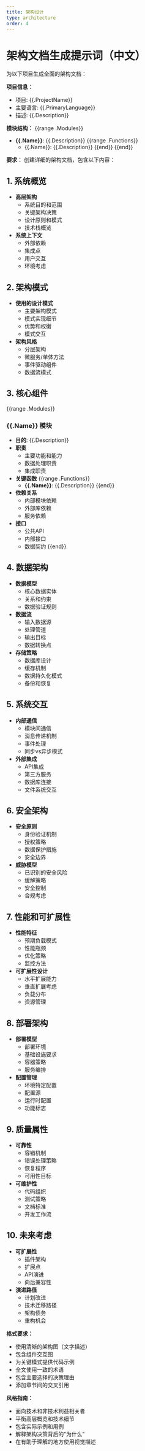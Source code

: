 ```yaml
---
title: 架构设计
type: architecture
order: 4
---
```


# 架构文档生成提示词（中文）

为以下项目生成全面的架构文档：

**项目信息：**
- 项目: {{.ProjectName}}
- 主要语言: {{.PrimaryLanguage}}
- 描述: {{.Description}}

**模块结构：**
{{range .Modules}}
- **{{.Name}}**: {{.Description}}
  {{range .Functions}}
  - {{.Name}}: {{.Description}}
  {{end}}
{{end}}

**要求：**
创建详细的架构文档，包含以下内容：

## 1. 系统概览
- **高层架构**
  - 系统目的和范围
  - 关键架构决策
  - 设计原则和模式
  - 技术栈概览
- **系统上下文**
  - 外部依赖
  - 集成点
  - 用户交互
  - 环境考虑

## 2. 架构模式
- **使用的设计模式**
  - 主要架构模式
  - 模式实现细节
  - 优势和权衡
  - 模式交互
- **架构风格**
  - 分层架构
  - 微服务/单体方法
  - 事件驱动组件
  - 数据流模式

## 3. 核心组件
{{range .Modules}}
### {{.Name}} 模块
- **目的**: {{.Description}}
- **职责**
  - 主要功能和能力
  - 数据处理职责
  - 集成职责
- **关键函数**
  {{range .Functions}}
  - **{{.Name}}**: {{.Description}}
  {{end}}
- **依赖关系**
  - 内部模块依赖
  - 外部库依赖
  - 服务依赖
- **接口**
  - 公共API
  - 内部接口
  - 数据契约
{{end}}

## 4. 数据架构
- **数据模型**
  - 核心数据实体
  - 关系和约束
  - 数据验证规则
- **数据流**
  - 输入数据源
  - 处理管道
  - 输出目标
  - 数据转换点
- **存储策略**
  - 数据库设计
  - 缓存机制
  - 数据持久化模式
  - 备份和恢复

## 5. 系统交互
- **内部通信**
  - 模块间通信
  - 消息传递机制
  - 事件处理
  - 同步vs异步模式
- **外部集成**
  - API集成
  - 第三方服务
  - 数据库连接
  - 文件系统交互

## 6. 安全架构
- **安全原则**
  - 身份验证机制
  - 授权策略
  - 数据保护措施
  - 安全边界
- **威胁模型**
  - 已识别的安全风险
  - 缓解策略
  - 安全控制
  - 合规考虑

## 7. 性能和可扩展性
- **性能特征**
  - 预期负载模式
  - 性能瓶颈
  - 优化策略
  - 监控方法
- **可扩展性设计**
  - 水平扩展能力
  - 垂直扩展考虑
  - 负载分布
  - 资源管理

## 8. 部署架构
- **部署模型**
  - 部署环境
  - 基础设施要求
  - 容器策略
  - 服务编排
- **配置管理**
  - 环境特定配置
  - 配置源
  - 运行时配置
  - 功能标志

## 9. 质量属性
- **可靠性**
  - 容错机制
  - 错误处理策略
  - 恢复程序
  - 可用性目标
- **可维护性**
  - 代码组织
  - 测试策略
  - 文档标准
  - 开发工作流

## 10. 未来考虑
- **可扩展性**
  - 插件架构
  - 扩展点
  - API演进
  - 向后兼容性
- **演进路径**
  - 计划改进
  - 技术迁移路径
  - 架构债务
  - 重构机会

**格式要求：**
- 使用清晰的架构图（文字描述）
- 包含组件交互图
- 为关键模式提供代码示例
- 全文使用一致的术语
- 包含主要选择的决策理由
- 添加章节间的交叉引用

**风格指南：**
- 面向技术和非技术利益相关者
- 平衡高层概览和技术细节
- 包含实际示例和用例
- 解释架构决策背后的"为什么"
- 在有助于理解的地方使用视觉描述
